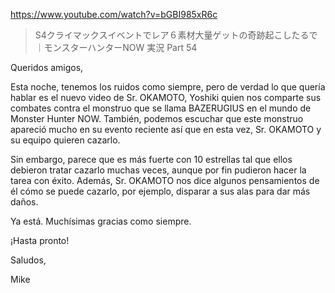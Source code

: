 https://www.youtube.com/watch?v=bGBI985xR6c

> S4クライマックスイベントでレア６素材大量ゲットの奇跡起こしたるで｜モンスターハンターNOW 実況 Part 54

Queridos amigos,

Esta noche, tenemos los ruidos como siempre, pero de verdad lo que quería hablar es el nuevo video de Sr. OKAMOTO, Yoshiki quien nos comparte sus combates contra el monstruo que se llama BAZERUGIUS en el mundo de Monster Hunter NOW. También, podemos escuchar que este monstruo apareció mucho en su evento reciente así que en esta vez, Sr. OKAMOTO y su equipo quieren cazarlo. 

Sin embargo, parece que es más fuerte con 10 estrellas tal que ellos debieron tratar cazarlo muchas veces, aunque por fin pudieron hacer la tarea con éxito. Además, Sr. OKAMOTO nos dice algunos pensamientos de él cómo se puede cazarlo, por ejemplo, disparar a sus alas para dar más daños.

Ya está. Muchísimas gracias como siempre. 

¡Hasta pronto!

Saludos,

Mike
